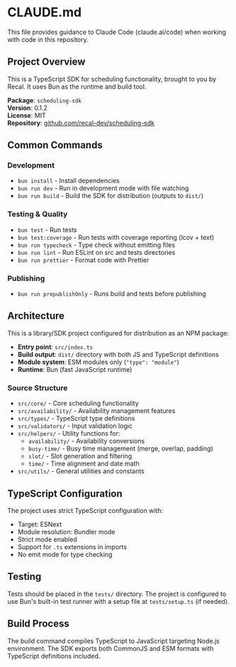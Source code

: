 # CLAUDE.md

This file provides guidance to Claude Code (claude.ai/code) when working with code in this repository.

## Project Overview

This is a TypeScript SDK for scheduling functionality, brought to you by Recal. It uses Bun as the runtime and build tool.

**Package**: `scheduling-sdk`  
**Version**: 0.1.2  
**License**: MIT  
**Repository**: [github.com/recal-dev/scheduling-sdk](https://github.com/recal-dev/scheduling-sdk)

## Common Commands

### Development

- `bun install` - Install dependencies
- `bun run dev` - Run in development mode with file watching
- `bun run build` - Build the SDK for distribution (outputs to `dist/`)

### Testing & Quality

- `bun test` - Run tests
- `bun test:coverage` - Run tests with coverage reporting (lcov + text)
- `bun run typecheck` - Type check without emitting files
- `bun run lint` - Run ESLint on src and tests directories
- `bun run prettier` - Format code with Prettier

### Publishing

- `bun run prepublishOnly` - Runs build and tests before publishing

## Architecture

This is a library/SDK project configured for distribution as an NPM package:

- **Entry point**: `src/index.ts`
- **Build output**: `dist/` directory with both JS and TypeScript definitions
- **Module system**: ESM modules only (`"type": "module"`)
- **Runtime**: Bun (fast JavaScript runtime)

### Source Structure

- `src/core/` - Core scheduling functionality
- `src/availability/` - Availability management features
- `src/types/` - TypeScript type definitions
- `src/validators/` - Input validation logic
- `src/helpers/` - Utility functions for:
    - `availability/` - Availability conversions
    - `busy-time/` - Busy time management (merge, overlap, padding)
    - `slot/` - Slot generation and filtering
    - `time/` - Time alignment and date math
- `src/utils/` - General utilities and constants

## TypeScript Configuration

The project uses strict TypeScript configuration with:

- Target: ESNext
- Module resolution: Bundler mode
- Strict mode enabled
- Support for `.ts` extensions in imports
- No emit mode for type checking

## Testing

Tests should be placed in the `tests/` directory. The project is configured to use Bun's built-in test runner with a setup file at `tests/setup.ts` (if needed).

## Build Process

The build command compiles TypeScript to JavaScript targeting Node.js environment. The SDK exports both CommonJS and ESM formats with TypeScript definitions included.
